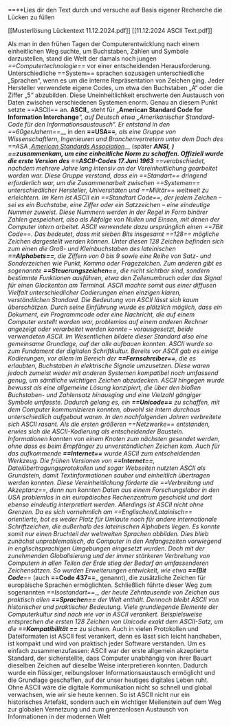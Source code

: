 ==**Lies dir den Text durch und versuche auf Basis eigener Recherche die Lücken zu füllen

[[Musterlösung Lückentext 11.12.2024.pdf]] 
[[11.12.2024 ASCII Text.pdf]]

Als man in den frühen Tagen der Computerentwicklung nach einem einheitlichen Weg suchte, um Buchstaben, Zahlen und Symbole darzustellen, stand die Welt der damals noch jungen _==Computertechnologie==_ vor einer entscheidenden Herausforderung. Unterschiedliche ==System== sprachen sozusagen unterschiedliche „Sprachen“, wenn es um die interne Repräsentation von Zeichen ging. Jeder Hersteller verwendete eigene Codes, um etwa den Buchstaben „A“ oder die Ziffer „5“ abzubilden. Diese Uneinheitlichkeit erschwerte den Austausch von Daten zwischen verschiedenen Systemen enorm. Genau an diesem Punkt setzte ==ASCII== an. __ASCII___ steht für „__**American Standard Code for Information Interchange**___“, auf Deutsch etwa „Amerikanischer Standard-Code für den Informationsaustausch“. Er entstand in den _==60gerJahern==____ in den __==USA==___, als eine Gruppe von Wissenschaftlern, Ingenieuren und Branchenvertretern unter dem Dach des ==_ASA ,[American Standards Association](https://de.wikipedia.org/wiki/American_National_Standards_Institute)____ (später ___ANSI__, _____) ==zusammenkam, um eine einheitliche Norm zu schaffen. Offiziell wurde die erste Version des ==ASCII-Codes _17.Juni 1963____ ==verabschiedet, nachdem mehrere Jahre lang intensiv an der Vereinheitlichung gearbeitet worden war. Diese Gruppe verstand, dass ein  ==__Standart_== dringend erforderlich war, um die Zusammenarbeit zwischen ==Systemen== unterschiedlicher Hersteller, Universitäten und _==Militär== weltweit zu erleichtern. Im Kern ist ASCII ein ==Standtart Code==, der jedem Zeichen – sei es ein Buchstabe, eine Ziffer oder ein Satzzeichen – eine eindeutige Nummer zuweist. Diese Nummern werden in der Regel in Form binärer Zahlen gespeichert, also als Abfolge von Nullen und Einsen, mit denen der Computer intern arbeitet. ASCII verwendete dazu ursprünglich einen ==7Bit Code==. Das bedeutet, dass mit sieben Bits insgesamt ==128== mögliche Zeichen dargestellt werden können. Unter diesen 128 Zeichen befinden sich zum einen die Groß- und Kleinbuchstaben des lateinischen __==Alphabets==___, die Ziffern von 0 bis 9 sowie eine Reihe von Satz- und Sonderzeichen wie Punkt, Komma oder Fragezeichen. Zum anderen gibt es sogenannte __==Steuerungszeichen==___, die nicht sichtbar sind, sondern bestimmte Funktionen ausführen, etwa den Zeilenumbruch oder das Signal für einen Glockenton am Terminal. ASCII machte somit aus einer diffusen Vielfalt unterschiedlicher Codierungen einen einzigen klaren, verständlichen Standard. Die Bedeutung von ASCII lässt sich kaum überschätzen. Durch seine Einführung wurde es plötzlich möglich, dass ein Dokument, ein Programmcode oder eine Nachricht, die auf einem Computer erstellt worden war, problemlos auf einem anderen Rechner angezeigt oder verarbeitet werden konnte – vorausgesetzt, beide verwendeten ASCII. Im Wesentlichen bildete dieser Standard also eine gemeinsame Grundlage, auf der alle aufbauen konnten. ASCII wurde so zum Fundament der digitalen Schriftkultur. Bereits vor ASCII gab es einige Kodierungen, vor allem im Bereich der __==Fernschreiber==___, die es erlaubten, Buchstaben in elektrische Signale umzusetzen. Diese waren jedoch zumeist weder mit anderen Systemen kompatibel noch umfassend genug, um sämtliche wichtigen Zeichen abzudecken. ASCII hingegen wurde bewusst als eine allgemeine Lösung konzipiert, die über den bloßen Buchstaben- und Zahlensatz hinausging und eine Vielzahl gängiger Symbole umfasste. Dadurch gelang es, ein ___==Unicode==__ zu schaffen, mit dem Computer kommunizieren konnten, obwohl sie intern durchaus unterschiedlich aufgebaut waren. In den nachfolgenden Jahren verbreitete sich ASCII rasant. Als die ersten größeren _==Netzwerke==_ entstanden, erwies sich die ASCII-Kodierung als entscheidender Baustein. Informationen konnten von einem Knoten zum nächsten gesendet werden, ohne dass es beim Empfänger zu unverständlichen Zeichen kam. Auch für das aufkommende __==Internet==___ wurde ASCII zum entscheidenden Werkzeug. Die frühen Versionen von __==Internet==___, Dateiübertragungsprotokollen und sogar Webseiten nutzten ASCII als Grundstein, damit Textinformationen sauber und einheitlich übertragen werden konnten. Diese Vereinheitlichung förderte die ==Verbreitung und Akzeptanz==, denn nun konnten Daten aus einem Forschungslabor in den USA problemlos in ein europäisches Rechenzentrum geschickt und dort ebenso eindeutig interpretiert werden. Allerdings ist ASCII nicht ohne Grenzen. Da es sich vornehmlich am ==Englischen/Latainisch== orientierte, bot es weder Platz für Umlaute noch für andere internationale Schriftzeichen, die außerhalb des lateinischen Alphabets liegen. Es konnte somit nur einen Bruchteil der weltweiten Sprachen abbilden. Dies blieb zunächst unproblematisch, da Computer in den Anfangszeiten vorwiegend in englischsprachigen Umgebungen eingesetzt wurden. Doch mit der zunehmenden Globalisierung und der immer stärkeren Verbreitung von Computern in allen Teilen der Erde stieg der Bedarf an umfassenderen Zeichensätzen. So wurden Erweiterungen entwickelt, wie etwa __==(Bit Code___== (auch __==Code 437==___ genannt), die zusätzliche Zeichen für europäische Sprachen ermöglichten. Schließlich führte dieser Weg zum sogenannten _==Isostandart==____, der heute Zehntausende von Zeichen aus praktisch allen __==Sprachen==___ der Welt enthält. Dennoch bleibt ASCII von historischer und praktischer Bedeutung. Viele grundlegende Elemente der Computerkultur sind nach wie vor in ASCII verankert. Beispielsweise entsprechen die ersten 128 Zeichen von Unicode exakt dem ASCII-Satz, um die __==Kompatibilität ==___ zu sichern. Auch in vielen Protokollen und Dateiformaten ist ASCII fest verankert, denn es lässt sich leicht handhaben, ist kompakt und wird von praktisch jeder Software verstanden. Um es einfach zusammenzufassen: ASCII war der erste allgemein akzeptierte Standard, der sicherstellte, dass Computer unabhängig von ihrer Bauart dieselben Zeichen auf dieselbe Weise interpretieren konnten. Dadurch wurde ein flüssiger, reibungsloser Informationsaustausch ermöglicht und die Grundlage geschaffen, auf der unser heutiges digitales Leben ruht. Ohne ASCII wäre die digitale Kommunikation nicht so schnell und global verwachsen, wie wir sie heute kennen. So ist ASCII nicht nur ein historisches Artefakt, sondern auch ein wichtiger Meilenstein auf dem Weg zur globalen Vernetzung und zum grenzenlosen Austausch von Informationen in der modernen Welt